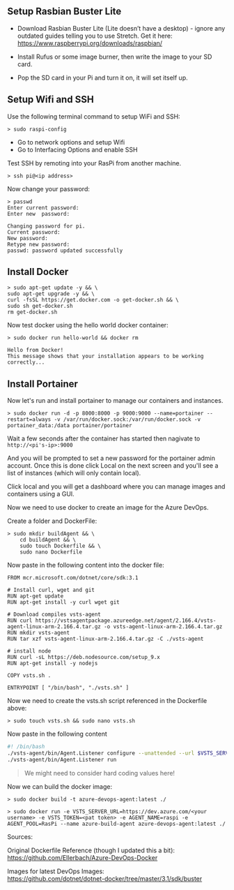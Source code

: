 

## Setup Rasbian Buster Lite

* Download Rasbian Buster Lite (Lite doesn’t have a desktop) - ignore any outdated guides telling you to use Stretch. Get it here: https://www.raspberrypi.org/downloads/raspbian/

* Install Rufus or some image burner, then write the image to your SD card. 

* Pop the SD card in your Pi and turn it on, it will set itself up.


## Setup Wifi and SSH 

Use the following terminal command to setup WiFi and SSH:

``` terminal
> sudo raspi-config
``` 

* Go to network options and setup Wifi
* Go to Interfacing Options and enable SSH

Test SSH by remoting into your RasPi from another machine. 

``` terminal
> ssh pi@<ip address>
```

Now change your password:

``` terminal
> passwd
Enter current password: 
Enter new  password: 

Changing password for pi.
Current password:
New password:
Retype new password:
passwd: password updated successfully
```


## Install Docker

``` terminal
> sudo apt-get update -y && \
sudo apt-get upgrade -y && \
curl -fsSL https://get.docker.com -o get-docker.sh && \
sudo sh get-docker.sh
rm get-docker.sh
```

Now test docker using the hello world docker container: 

``` terminal
> sudo docker run hello-world && docker rm

Hello from Docker!
This message shows that your installation appears to be working correctly...

```

## Install Portainer

Now let's run and install portainer to manage our containers and instances. 

``` terminal
> sudo docker run -d -p 8000:8000 -p 9000:9000 --name=portainer --restart=always -v /var/run/docker.sock:/var/run/docker.sock -v portainer_data:/data portainer/portainer
```

Wait a few seconds after the container has started then nagivate to `http://<pi's-ip>:9000`

And you will be prompted to set a new password for the portainer admin account. Once this is done click Local on the next screen and you'll see a list of instances (which will only contain local).

Click local and you will get a dashboard where you can manage images and containers using a GUI. 

Now we need to use docker to create an image for the Azure DevOps. 

Create a folder and DockerFile:

``` terminal
> sudo mkdir buildAgent && \
    cd buildAgent && \
    sudo touch Dockerfile && \
    sudo nano Dockerfile
```

Now paste in the following content into the docker file:

``` docker
FROM mcr.microsoft.com/dotnet/core/sdk:3.1
 
# Install curl, wget and git
RUN apt-get update 
RUN apt-get install -y curl wget git
 
# Download compiles vsts-agent
RUN curl https://vstsagentpackage.azureedge.net/agent/2.166.4/vsts-agent-linux-arm-2.166.4.tar.gz -o vsts-agent-linux-arm-2.166.4.tar.gz
RUN mkdir vsts-agent
RUN tar xzf vsts-agent-linux-arm-2.166.4.tar.gz -C ./vsts-agent
 
# install node
RUN curl -sL https://deb.nodesource.com/setup_9.x
RUN apt-get install -y nodejs

COPY vsts.sh .

ENTRYPOINT [ "/bin/bash", "./vsts.sh" ]
```

Now we need to create the vsts.sh script referenced in the Dockerfile above: 

``` terminal
> sudo touch vsts.sh && sudo nano vsts.sh
```
Now paste in the following content

``` bash
#! /bin/bash
./vsts-agent/bin/Agent.Listener configure --unattended --url $VSTS_SERVER_URL --auth PAT --token $VSTS_TOKEN --pool $AGENT_POOL --agent $AGENT_NAME --replace --acceptTeeEula
./vsts-agent/bin/Agent.Listener run
```
> We might need to consider hard coding values here!

Now we can build the docker image:

``` terminal
> sudo docker build -t azure-devops-agent:latest ./ 
```

``` terminal
> sudo docker run -e VSTS_SERVER_URL=https://dev.azure.com/<your username> -e VSTS_TOKEN=<pat token> -e AGENT_NAME=raspi -e AGENT_POOL=RasPi --name azure-build-agent azure-devops-agent:latest ./
```

Sources: <p>
Original Dockerfile Reference (though I updated this a bit):<br>
https://github.com/Ellerbach/Azure-DevOps-Docker

Images for latest DevOps Images:<br>
https://github.com/dotnet/dotnet-docker/tree/master/3.1/sdk/buster
</p>


